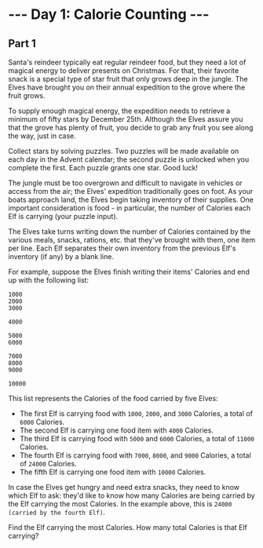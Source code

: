 # --- Day 1: Calorie Counting ---

## Part 1

Santa's reindeer typically eat regular reindeer food, but they need a lot of magical energy to deliver presents on 
Christmas. For that, their favorite snack is a special type of star fruit that only grows deep in the jungle. 
The Elves have brought you on their annual expedition to the grove where the fruit grows.

To supply enough magical energy, the expedition needs to retrieve a minimum of fifty stars by December 25th. 
Although the Elves assure you that the grove has plenty of fruit, you decide to grab any fruit you see along the way, 
just in case.

Collect stars by solving puzzles. Two puzzles will be made available on each day in the Advent calendar; 
the second puzzle is unlocked when you complete the first. Each puzzle grants one star. Good luck!

The jungle must be too overgrown and difficult to navigate in vehicles or access from the air; the Elves' 
expedition traditionally goes on foot. As your boats approach land, the Elves begin taking inventory of their supplies. 
One important consideration is food - in particular, the number of Calories each Elf is carrying (your puzzle input).

The Elves take turns writing down the number of Calories contained by the various meals, snacks, rations, etc. 
that they've brought with them, one item per line. Each Elf separates their own inventory from the previous 
Elf's inventory (if any) by a blank line.

For example, suppose the Elves finish writing their items' Calories and end up with the following list:

```text
1000
2000
3000

4000

5000
6000

7000
8000
9000

10000
```

This list represents the Calories of the food carried by five Elves:

- The first Elf is carrying food with `1000`, `2000`, and `3000` Calories, a total of `6000` Calories.
- The second Elf is carrying one food item with `4000` Calories.
- The third Elf is carrying food with `5000` and `6000` Calories, a total of `11000` Calories.
- The fourth Elf is carrying food with `7000`, `8000`, and `9000` Calories, a total of `24000` Calories.
- The fifth Elf is carrying one food item with `10000` Calories.

In case the Elves get hungry and need extra snacks, they need to know which Elf to ask: 
they'd like to know how many Calories are being carried by the Elf carrying the most Calories. 
In the example above, this is `24000` `(carried by the fourth Elf)`.

Find the Elf carrying the most Calories. How many total Calories is that Elf carrying?